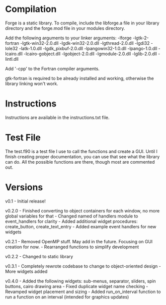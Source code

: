 Compilation
===========
Forge is a static library. To compile, include the libforge.a file in your library directory and the forge.mod file in your modules directory.

Add the following arguments to your linker arguments:
-lforge -lgtk-2-fortran -lgtk-win32-2.0.dll -lgdk-win32-2.0.dll -lgthread-2.0.dll -lgdi32 -lole32 -latk-1.0.dll -lgdk_pixbuf-2.0.dll -lpangowin32-1.0.dll -lpango-1.0.dll -lcairo.dll -lcairo-gobject.dll -lgobject-2.0.dll -lgmodule-2.0.dll -lglib-2.0.dll -lintl.dll

Add '-cpp' to the Fortran compiler arguments.

gtk-fortran is required to be already installed and working, otherwise the library linking won't work.



Instructions
============
Instructions are available in the instructions.txt file.


Test File
=========
The test.f90 is a test file I use to call the functions and create a GUI.  Until I finish creating proper documentation, you can use that see what the library can do.  All the possible functions are there, though most are commented out.


Versions
========
v0.1   - Initial release!

v0.2.0 - Finished converting to object containers for each window, no more global variables for that
       - Changed named of handlers module to event_handlers for clarity
       - Added additional widget procedures:  create_button, create_text_entry
       - Added example event handlers for new widgets

v0.2.1 - Removed OpenMP stuff.  May add in the future.  Focusing on GUI creation for now.
       - Rearranged functions to simplify development

v0.2.2 - Changed to static library

v0.3.1 - Completely rewrote codebase to change to object-oriented design
       - More widgets added
	   
v0.4.0 - Added the following widgets: sub-menus, separator, sliders, spin buttons, cairo drawing area
       - Fixed duplicate widget name checking
       - Revamped widget placement and sizing
       - Added run_on_interval function to run a function on an interval (intended for graphics updates)